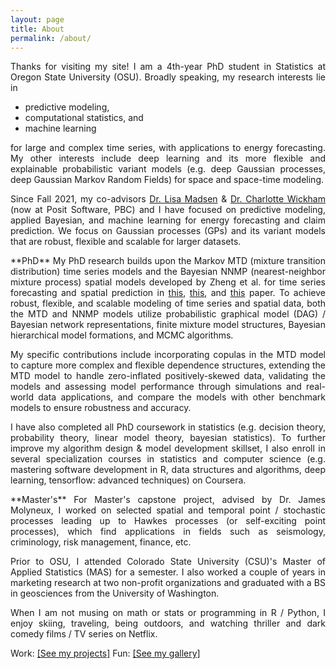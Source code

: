 ```yaml
---
layout: page
title: About
permalink: /about/
---
```


<p align="justify"> Thanks for visiting my site! I am a 4th-year PhD student in Statistics at Oregon State University (OSU). Broadly speaking, my research interests lie in </p>

- predictive modeling, 
- computational statistics, and 
- machine learning 

<p align="justify"> for large and complex time series, with applications to energy forecasting. My other interests include deep learning and its more flexible and explainable probabilistic variant models (e.g. deep Gaussian processes, deep Gaussian Markov Random Fields) for space and space-time modeling. </p> 


<p align="justify"> Since Fall 2021, my co-advisors <a href="https://stat.oregonstate.edu/content/madsen-lisa" target="_blank"> Dr. Lisa Madsen</a> & <a href="https://stat.oregonstate.edu/content/wickham-charlotte" target="_blank"> Dr. Charlotte Wickham</a> (now at Posit Software, PBC) and I have focused on predictive modeling, applied Bayesian, and machine learning for energy forecasting and claim prediction. We focus on Gaussian processes (GPs) and its variant models that are robust, flexible and scalable for larger datasets. </p> 


<p align="justify"> **PhD** My PhD research builds upon the Markov MTD (mixture transition distribution) time series models and the Bayesian NNMP (nearest-neighbor mixture process) spatial models developed by Zheng et al. for time series forecasting and spatial prediction in <a href="https://www.tandfonline.com/doi/abs/10.1080/10618600.2021.1981342" target="_blank"> this</a>, <a href="https://arxiv.org/abs/2107.07736" target="_blank"> this</a>, and <a href="https://arxiv.org/abs/2111.01840" target="_blank"> this</a> paper. To achieve robust, flexible, and scalable modeling of time series and spatial data, both the MTD and NNMP models utilize probabilistic graphical model (DAG) / Bayesian network representations, finite mixture model structures, Bayesian hierarchical model formations, and MCMC algorithms. </p>


<p align="justify"> My specific contributions include incorporating copulas in the MTD model to capture more complex and flexible dependence structures, extending the MTD model to handle zero-inflated positively-skewed data, validating the models and assessing model performance through simulations and real-world data applications, and compare the models with other benchmark models to ensure robustness and accuracy. </p>


<p align="justify"> I have also completed all PhD coursework in statistics (e.g. decision theory, probability theory, linear model theory, bayesian statistics). To further improve my algorithm design & model development skillset, I also enroll in several specialization courses in statistics and computer science (e.g. mastering software development in R, data structures and algorithms, deep learning, tensorflow: advanced techniques) on Coursera. </p> 


<p align="justify"> **Master's** For Master's capstone project, advised by Dr. James Molyneux, I worked on selected spatial and temporal point / stochastic processes leading up to Hawkes processes (or self-exciting point processes), which find applications in fields such as seismology, criminology, risk management, finance, etc. </p> 


<p align="justify"> Prior to OSU, I attended Colorado State University (CSU)'s Master of Applied Statistics (MAS) for a semester. I also worked a couple of years in marketing research at two non-profit organizations and graduated with a BS in geosciences from the University of Washington. </p> 


<p align="justify"> When I am not musing on math or stats or programming in R / Python, I enjoy skiing, traveling, being outdoors, and watching thriller and dark comedy films / TV series on Netflix. </p> 


Work: [[See my projects]](https://franceslinyc.github.io/projects/) 
Fun: [[See my gallery]](https://franceslinyc.github.io/whatelse/)  

